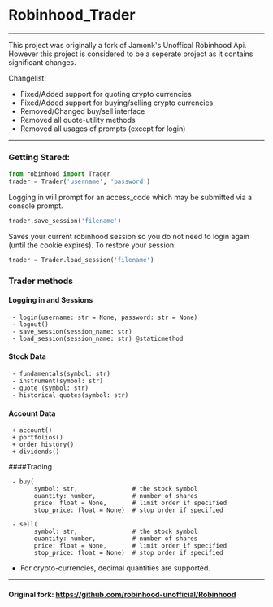 # Robinhood_Trader

-------------------
This project was originally a fork of Jamonk's Unoffical Robinhood Api. 
However this project is considered to be a seperate project
as it contains significant changes. 

Changelist:  
 + Fixed/Added support for quoting crypto currencies
 + Fixed/Added support for buying/selling crypto currencies
 + Removed/Changed buy/sell interface 
 + Removed all quote-utility methods
 + Removed all usages of prompts (except for login)
 
------------------

### Getting Stared:
```python
from robinhood import Trader
trader = Trader('username', 'password') 
```
Logging in will prompt for an access_code which may be submitted  via a console prompt. 
```python
trader.save_session('filename')
```
Saves your current robinhood session so you do not need to login again (until the cookie expires). To restore your session:
```python
trader = Trader.load_session('filename')
```

### Trader methods 

#### Logging in and Sessions
```
 - login(username: str = None, password: str = None)
 - logout()
 - save_session(session_name: str)
 - load_session(session_name: str) @staticmethod 
```
#### Stock Data
```
 - fundamentals(symbol: str)
 - instrument(symbol: str)
 - quote (symbol: str)
 - historical quotes(symbol: str)
```
#### Account Data 
```
 + account()
 + portfolios() 
 + order_history()
 + dividends()
 ```
####Trading 
```
 - buy(  
       symbol: str,               # the stock symbol
       quantity: number,          # number of shares
       price: float = None,       # limit order if specified
       stop_price: float = None)  # stop order if specified

 - sell(  
       symbol: str,               # the stock symbol
       quantity: number,          # number of shares
       price: float = None,       # limit order if specified
       stop_price: float = None)  # stop order if specified

 ```
 - For crypto-currencies, decimal quantities are supported. 


---------------------
#### Original fork: https://github.com/robinhood-unofficial/Robinhood
